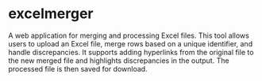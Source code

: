 # excelmerger
A web application for merging and processing Excel files. This tool allows users to upload an Excel file, merge rows based on a unique identifier, and handle discrepancies. It supports adding hyperlinks from the original file to the new merged file and highlights discrepancies in the output. The processed file is then saved for download.
